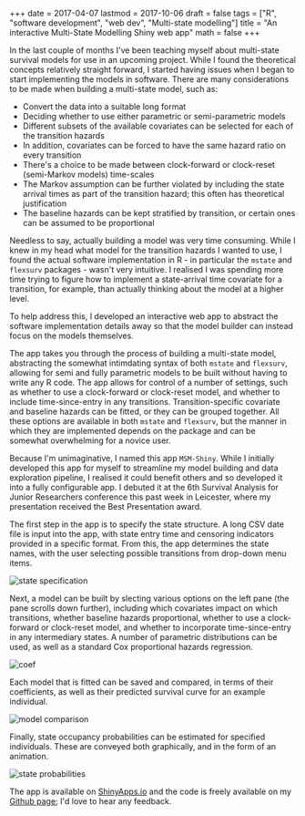+++
date = 2017-04-07
lastmod = 2017-10-06
draft = false
tags = ["R", "software development", "web dev", "Multi-state modelling"]
title = "An interactive Multi-State Modelling Shiny web app"
math = false
+++

In the last couple of months I've been teaching myself about multi-state survival models for use in an upcoming project. While I found the theoretical concepts relatively straight forward, I started having issues when I began to start implementing the models in software. There are many considerations to be made when building a multi-state model, such as:

  - Convert the data into a suitable long format
  - Deciding whether to use either parametric or semi-parametric models
  - Different subsets of the available covariates can be selected for each of the transition hazards
  - In addition, covariates can be forced to have the same hazard ratio on every transition
  - There's a choice to be made between clock-forward or clock-reset (semi-Markov models) time-scales
  - The Markov assumption can be further violated by including the state arrival times as part of the transition hazard; this often has theoretical justification
  - The baseline hazards can be kept stratified by transition, or certain ones can be assumed to be proportional

Needless to say, actually building a model was very time consuming. While I knew in my head what model for the transition hazards I wanted to use, I found the actual software implementation in R - in particular the `mstate` and `flexsurv` packages - wasn't very intuitive. I realised I was spending more time trying to figure how to implement a state-arrival time covariate for a transition, for example, than actually thinking about the model at a higher level.

To help address this, I developed an interactive web app to abstract the software implementation details away so that the model builder can instead focus on the models themselves.

The app takes you through the process of building a multi-state model, abstracting the somewhat intimdating syntax of both `mstate` and `flexsurv`, allowing for semi and fully parametric models to be built without having to write any R code. The app allows for control of a number of settings, such as whether to use a clock-forward or clock-reset model, and whether to include time-since-entry in any transitions. Transition-specific covariate and baseline hazards can be fitted, or they can be grouped together. All these options are available in both `mstate` and `flexsurv`, but the manner in which they are implemented depends on the package and can be somewhat overwhelming for a novice user.

Because I'm unimaginative, I named this app `MSM-Shiny`. While I initially developed this app for myself to streamline my model building and data exploration pipeline, I realised it could benefit others and so developed it into a fully configurable app. I debuted it at the 6th Survival Analysis for Junior Researchers conference this past week in Leicester, where my presentation received the Best Presentation award.

The first step in the app is to specify the state structure. A long CSV date file is input into the app, with state entry time and censoring indicators provided in a specific format. From this, the app determines the state names, with the user selecting possible transitions from drop-down menu items.

![state specification](/img/msmshinyapp/states.png)

Next, a model can be built by slecting various options on the left pane (the pane scrolls down further), including which covariates impact on which transitions, whether baseline hazards proportional, whether to use a clock-forward or clock-reset model, and whether to incorporate time-since-entry in any intermediary states. A number of parametric distributions can be used, as well as a standard Cox proportional hazards regression.

![coef](/img/msmshinyapp/coef.png)

Each model that is fitted can be saved and compared, in terms of their coefficients, as well as their predicted survival curve for an example individual.

![model comparison](/img/msmshinyapp/modelcomparison.png)

Finally, state occupancy probabilities can be estimated for specified individuals. These are conveyed both graphically, and in the form of an animation.

![state probabilities](/img/msmshinyapp/stateprobabilities.png)

The app is available on [ShinyApps.io](https://stulacy.shinyapps.io/msm-shiny/) and the code is freely available on my [Github page](https://github.com/stulacy/msm-shiny); I'd love to hear any feedback.



